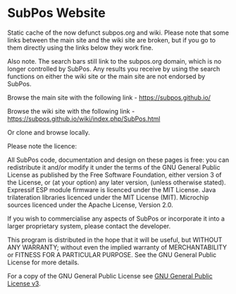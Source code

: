 # SubPos Website
Static cache of the now defunct subpos.org and wiki. Please note that some links between the main site and the wiki site are broken, but if you go to them directly using the links below they work fine.

Also note. The search bars still link to the subpos.org domain, which is no longer controlled by SubPos. Any results you receive by using the search functions on either the wiki site or the main site are not endorsed by SubPos.

Browse the main site with the following link - https://subpos.github.io/

Browse the wiki site with the following link - https://subpos.github.io/wiki/index.php/SubPos.html

Or clone and browse locally.

Please note the licence:

All SubPos code, documentation and design on these pages is free: you can redistribute it and/or modify it under the terms of the GNU General Public License as published by the Free Software Foundation, either version 3 of the License, or (at your option) any later version, (unless otherwise stated). Expressif ESP module firmware is licenced under the MIT License. Java trilateration libraries licenced under the MIT License (MIT). Microchip sources licenced under the Apache License, Version 2.0.

If you wish to commercialise any aspects of SubPos or incorporate it into a larger proprietary system, please contact the developer.

This program is distributed in the hope that it will be useful, but WITHOUT ANY WARRANTY; without even the implied warranty of MERCHANTABILITY or FITNESS FOR A PARTICULAR PURPOSE. See the GNU General Public License for more details.

For a copy of the GNU General Public License see [GNU General Public License v3](https://www.gnu.org/licenses/gpl-3.0.en.html).
